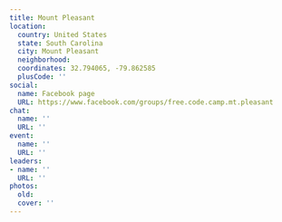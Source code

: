 ```yaml
---
title: Mount Pleasant
location:
  country: United States
  state: South Carolina
  city: Mount Pleasant
  neighborhood: 
  coordinates: 32.794065, -79.862585
  plusCode: ''
social:
  name: Facebook page
  URL: https://www.facebook.com/groups/free.code.camp.mt.pleasant
chat:
  name: ''
  URL: ''
event:
  name: ''
  URL: ''
leaders:
- name: ''
  URL: ''
photos:
  old: 
  cover: ''
---
```

